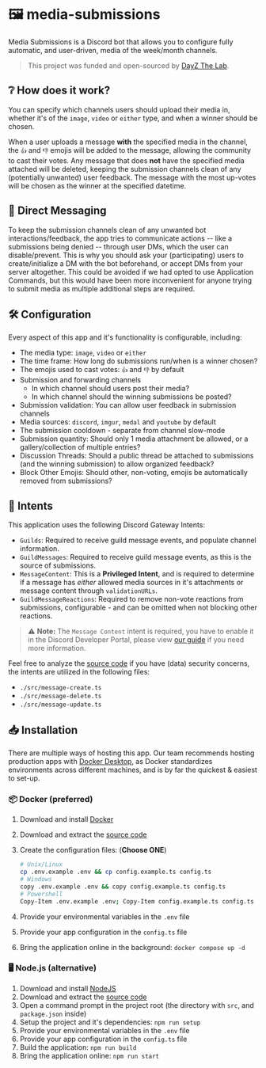 # 🖼️ media-submissions

Media Submissions is a Discord bot that allows you to configure fully automatic, and user-driven, media of the week/month channels.

> This project was funded and open-sourced by [DayZ The Lab](https://dayzthelab.com).

## ❔ How does it work?

You can specify which channels users should upload their media in, whether it's of the `image`, `video` or `either` type, and when a winner should be chosen.

When a user uploads a message **with** the specified media in the channel, the `👍` and `👎` emojis will be added to the message, allowing the community to cast their votes. Any message that does **not** have the specified media attached will be deleted, keeping the submission channels clean of any (potentially unwanted) user feedback. The message with the most up-votes will be chosen as the winner at the specified datetime.

## 💬 Direct Messaging

To keep the submission channels clean of any unwanted bot interactions/feedback, the app tries to communicate actions -- like a submissions being denied -- through user DMs, which the user can disable/prevent. This is why you should ask your (participating) users to create/initialize a DM with the bot beforehand, or accept DMs from your server altogether. This could be avoided if we had opted to use Application Commands, but this would have been more inconvenient for anyone trying to submit media as multiple additional steps are required.

## 🛠️ Configuration

Every aspect of this app and it's functionality is configurable, including:

- The media type: `image`, `video` or `either`
- The time frame: How long do submissions run/when is a winner chosen?
- The emojis used to cast votes: `👍` and `👎` by default
- Submission and forwarding channels
  - In which channel should users post their media?
  - In which channel should the winning submissions be posted?
- Submission validation: You can allow user feedback in submission channels
- Media sources: `discord`, `imgur`, `medal` and `youtube` by default
- The submission cooldown - separate from channel slow-mode
- Submission quantity: Should only 1 media attachment be allowed, or a gallery/collection of multiple entries?
- Discussion Threads: Should a public thread be attached to submissions (and the winning submission) to allow organized feedback?
- Block Other Emojis: Should other, non-voting, emojis be automatically removed from submissions?

## 🙋 Intents

This application uses the following Discord Gateway Intents:

- `Guilds`: Required to receive guild message events, and populate channel information.
- `GuildMessages`: Required to receive guild message events, as this is the source of submissions.
- `MessageContent`: This is a **Privileged Intent**, and is required to determine if a message has *either* allowed media sources in it's attachments or message content through `validationURLs`.
- `GuildMessageReactions`: Required to remove non-vote reactions from submissions, configurable - and can be omitted when not blocking other reactions.

> ⚠️ **Note:** The `Message Content` intent is required, you have to enable it in the Discord Developer Portal, please view [our guide](https://wiki.mirasaki.dev/docs/discord-create-application#intents) if you need more information.

Feel free to analyze the [source code](./src) if you have (data) security concerns, the intents are utilized in the following files:

- `./src/message-create.ts`
- `./src/message-delete.ts`
- `./src/message-update.ts`

## 📥 Installation

There are multiple ways of hosting this app. Our team recommends hosting production apps with [Docker Desktop](https://www.docker.com/products/docker-desktop/), as Docker standardizes environments across different machines, and is by far the quickest & easiest to set-up.

### 📦 Docker (preferred)

1. Download and install [Docker](https://www.docker.com/products/docker-desktop/)
2. Download and extract the [source code](https://github.com/Mirasaki-Development/media-submissions/releases)
3. Create the configuration files: (**Choose ONE**)

    ```bash
    # Unix/Linux
    cp .env.example .env && cp config.example.ts config.ts
    # Windows
    copy .env.example .env && copy config.example.ts config.ts
    # Powershell
    Copy-Item .env.example .env; Copy-Item config.example.ts config.ts
    ```

4. Provide your environmental variables in the `.env` file
5. Provide your app configuration in the `config.ts` file
6. Bring the application online in the background: `docker compose up -d`

### 🖥️ Node.js (alternative)

1. Download and install [NodeJS](https://nodejs.org/en/download/prebuilt-installer/current)
2. Download and extract the [source code](https://github.com/Mirasaki-Development/media-submissions/releases)
3. Open a command prompt in the project root (the directory with `src`, and `package.json` inside)
4. Setup the project and it's dependencies: `npm run setup`
5. Provide your environmental variables in the `.env` file
6. Provide your app configuration in the `config.ts` file
7. Build the application: `npm run build`
8. Bring the application online: `npm run start`
